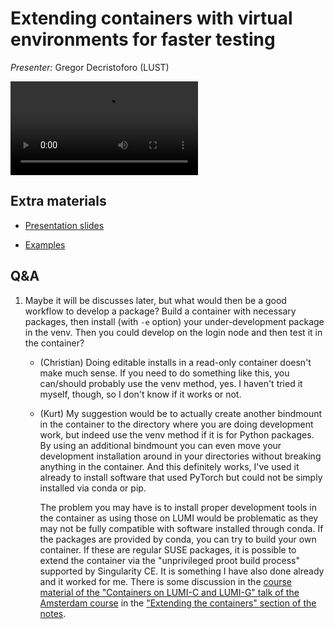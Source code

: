 # Extending containers with virtual environments for faster testing

*Presenter:* Gregor Decristoforo (LUST)

<video src="https://462000265.lumidata.eu/ai-20240529/recordings/07_VirtualEnvironments.mp4" controls="controls">
</video>


## Extra materials

-   [Presentation slides](https://462000265.lumidata.eu/ai-20240529/files/LUMI-ai-20240529-07-Extending_containers.pdf)

-   [Examples](https://github.com/Lumi-supercomputer/Getting_Started_with_AI_workshop/tree/main/07_Extending_containers_with_virtual_environments_for_faster_testing)


## Q&A

1.  Maybe it will be discusses later, but what would then be a good workflow to develop a package? Build a container with necessary packages, then install (with `-e` option) your under-development package in the venv. Then you could develop on the login node and then test it in the container?

    -   (Christian) Doing editable installs in a read-only container doesn't make much sense. If you need to do something like this, you can/should probably use the venv method, yes. I haven't tried it myself, though, so I don't know if it works or not.


    -   (Kurt) My suggestion would be to actually create another bindmount in the container to the directory where you are doing development work, but indeed use the venv method if it is for Python packages. By using an additional bindmount you can even move your development installation around in your directories without breaking anything in the container. And this definitely works, I've used it already to install software that used PyTorch but could not be simply installed via conda or pip.

        The problem you may have is to install proper development tools in the container as using those on LUMI would be problematic
        as they may not be fully compatible with software installed through conda. If the packages are provided by conda, you can 
        try to build your own container. If these are regular SUSE packages, it is possible to extend the container via
        the "unprivileged proot build process" supported by Singularity CE. It is something I have also done already and 
        it worked for me. There is some discussion in the 
        [course material of the "Containers on LUMI-C and LUMI-G" talk of the Amsterdam course]()
        in the ["Extending the containers" section of the notes](https://lumi-supercomputer.github.io/LUMI-training-materials/2day-20240502/09_Containers/#extending-the-containers).
    
